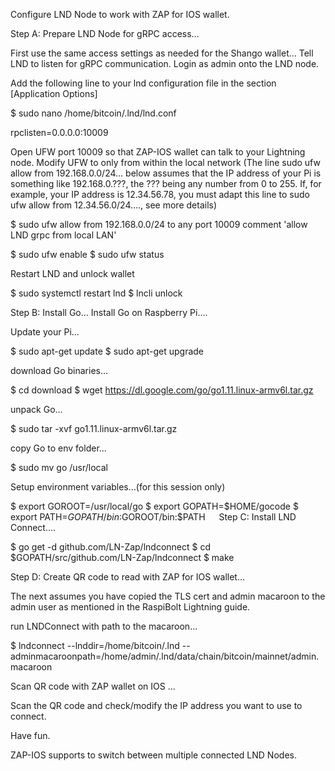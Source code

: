 Configure LND Node to work with ZAP for IOS wallet.

Step A: Prepare LND Node for gRPC access…

First use the same access settings as needed for the Shango wallet...
Tell LND to listen for gRPC communication. 
Login as admin onto the LND node.

Add the following line to your lnd configuration file in the section [Application Options]

$ sudo nano /home/bitcoin/.lnd/lnd.conf

rpclisten=0.0.0.0:10009

Open UFW port 10009 so that ZAP-IOS wallet can talk to your Lightning node.
Modify UFW to only from within the local network (The line sudo ufw allow from 192.168.0.0/24… below assumes that the IP address of your Pi is something like 192.168.0.???, the ??? being any number from 0 to 255. If, for example, your IP address is 12.34.56.78, you must adapt this line to sudo ufw allow from 12.34.56.0/24…., see more details)

$ sudo ufw allow from 192.168.0.0/24 to any port 10009 comment 'allow LND grpc from local LAN'

$ sudo ufw enable
$ sudo ufw status

Restart LND and unlock wallet

$ sudo systemctl restart lnd
$ lncli unlock

Step B: Install Go…
Install Go on Raspberry Pi….

Update your Pi...

$ sudo apt-get update
$ sudo apt-get upgrade

download Go binaries…

$ cd download
$ wget https://dl.google.com/go/go1.11.linux-armv6l.tar.gz

unpack Go…

$ sudo tar -xvf go1.11.linux-armv6l.tar.gz

copy Go to env folder…

$ sudo mv go /usr/local

Setup environment variables…(for this session only)

$ export GOROOT=/usr/local/go
$ export GOPATH=$HOME/gocode
$ export PATH=$GOPATH/bin:$GOROOT/bin:$PATH
 
Step C: Install LND Connect….

$ go get -d github.com/LN-Zap/lndconnect
$ cd $GOPATH/src/github.com/LN-Zap/lndconnect
$ make

Step D: Create QR code to read with ZAP for IOS wallet…

The next assumes you have copied the TLS cert and admin macaroon to the admin user as mentioned in the RaspiBolt Lightning guide.

run LNDConnect with path to the macaroon…

$ lndconnect --lnddir=/home/bitcoin/.lnd --adminmacaroonpath=/home/admin/.lnd/data/chain/bitcoin/mainnet/admin.macaroon

Scan QR code with ZAP wallet on IOS …

Scan the QR code and check/modify the IP address you want to use to connect.

Have fun.

ZAP-IOS supports to switch between multiple connected LND Nodes.



